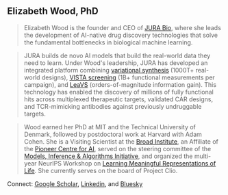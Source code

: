 ## Elizabeth Wood, PhD
> Elizabeth Wood is the founder and CEO of [JURA Bio](https://www.jurabio.com), where she leads the development of AI-native drug discovery technologies that solve the fundamental bottlenecks in biological machine learning.

> JURA builds de novo AI models that build the real-world data they need to learn. Under Wood's leadership, JURA has developed an integrated platform combining [variational synthesis](https://www.jurabio.com/blog/variationalsynthesis) (1000T+ real-world designs), [VISTA screening](https://www.jurabio.com/blog/vista) (1B+ functional measurements per campaign), and [LeaVS](https://www.jurabio.com/blog/leavs) (orders-of-magnitude information gain). This technology has enabled the discovery of millions of fully functional hits across multiplexed therapeutic targets, validated CAR designs, and TCR-mimicking antibodies against previously undruggable targets.

> Wood earned her PhD at MIT and the Technical University of Denmark, followed by postdoctoral work at Harvard with Adam Cohen. She is a Visiting Scientist at the [Broad Institute](https://www.broadinstitute.org), an Affiliate of the [Pioneer Centre for AI](https://www.aicentre.dk), served on the steering committee of the [Models, Inference & Algorithms Initiative](https://www.broadinstitute.org/mia), and organized the multi-year NeurIPS Workshop on [Learning Meaningful Representations of Life](https://www.lmrl.org). She currently serves on the board of Project Clio.


Connect: [Google Scholar](https://scholar.google.com/citations?user=v32AeGgAAAAJ&hl=en), [Linkedin](https://www.linkedin.com/in/elizabethwood/), and [Bluesky](https://bsky.app/profile/lizbwood.bsky.social)
